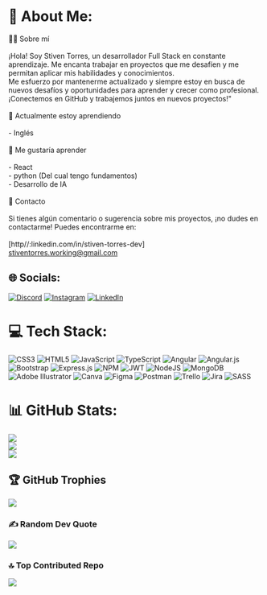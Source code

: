 # 💫 About Me:
👨‍💻 Sobre mí<br><br>¡Hola! Soy Stiven Torres, un desarrollador Full Stack en constante aprendizaje. Me encanta trabajar en proyectos que me desafíen y me permitan aplicar mis habilidades y conocimientos.<br>Me esfuerzo por mantenerme actualizado y siempre estoy en busca de nuevos desafíos y oportunidades para aprender y crecer como profesional. ¡Conectemos en GitHub y trabajemos juntos en nuevos proyectos!"<br><br>🌱 Actualmente estoy aprendiendo<br><br>- Inglés<br><br>🚀 Me gustaría aprender<br><br>- React<br>- python (Del cual tengo fundamentos)<br>- Desarrollo de IA<br><br>💬 Contacto<br><br>Si tienes algún comentario o sugerencia sobre mis proyectos, ¡no dudes en contactarme! Puedes encontrarme en: <br><br>[http//:linkedin.com/in/stiven-torres-dev]<br>stiventorres.working@gmail.com


## 🌐 Socials:
[![Discord](https://img.shields.io/badge/Discord-%237289DA.svg?logo=discord&logoColor=white)](https://discord.gg/stiven#8026) [![Instagram](https://img.shields.io/badge/Instagram-%23E4405F.svg?logo=Instagram&logoColor=white)](https://instagram.com/24_stiven) [![LinkedIn](https://img.shields.io/badge/LinkedIn-%230077B5.svg?logo=linkedin&logoColor=white)](https://linkedin.com/in/https://www.linkedin.com/in/stiven-torres-dev/) 

# 💻 Tech Stack:
![CSS3](https://img.shields.io/badge/css3-%231572B6.svg?style=for-the-badge&logo=css3&logoColor=white) ![HTML5](https://img.shields.io/badge/html5-%23E34F26.svg?style=for-the-badge&logo=html5&logoColor=white) ![JavaScript](https://img.shields.io/badge/javascript-%23323330.svg?style=for-the-badge&logo=javascript&logoColor=%23F7DF1E) ![TypeScript](https://img.shields.io/badge/typescript-%23007ACC.svg?style=for-the-badge&logo=typescript&logoColor=white) ![Angular](https://img.shields.io/badge/angular-%23DD0031.svg?style=for-the-badge&logo=angular&logoColor=white) ![Angular.js](https://img.shields.io/badge/angular.js-%23E23237.svg?style=for-the-badge&logo=angularjs&logoColor=white) ![Bootstrap](https://img.shields.io/badge/bootstrap-%23563D7C.svg?style=for-the-badge&logo=bootstrap&logoColor=white) ![Express.js](https://img.shields.io/badge/express.js-%23404d59.svg?style=for-the-badge&logo=express&logoColor=%2361DAFB) ![NPM](https://img.shields.io/badge/NPM-%23000000.svg?style=for-the-badge&logo=npm&logoColor=white) ![JWT](https://img.shields.io/badge/JWT-black?style=for-the-badge&logo=JSON%20web%20tokens) ![NodeJS](https://img.shields.io/badge/node.js-6DA55F?style=for-the-badge&logo=node.js&logoColor=white) ![MongoDB](https://img.shields.io/badge/MongoDB-%234ea94b.svg?style=for-the-badge&logo=mongodb&logoColor=white) ![Adobe Illustrator](https://img.shields.io/badge/adobeillustrator-%23FF9A00.svg?style=for-the-badge&logo=adobeillustrator&logoColor=white) ![Canva](https://img.shields.io/badge/Canva-%2300C4CC.svg?style=for-the-badge&logo=Canva&logoColor=white) 	![Figma](https://img.shields.io/badge/figma-%23F24E1E.svg?style=for-the-badge&logo=figma&logoColor=white) ![Postman](https://img.shields.io/badge/Postman-FF6C37?style=for-the-badge&logo=postman&logoColor=white) ![Trello](https://img.shields.io/badge/Trello-%23026AA7.svg?style=for-the-badge&logo=Trello&logoColor=white) ![Jira](https://img.shields.io/badge/jira-%230A0FFF.svg?style=for-the-badge&logo=jira&logoColor=white) ![SASS](https://img.shields.io/badge/SASS-hotpink.svg?style=for-the-badge&logo=SASS&logoColor=white)
# 📊 GitHub Stats:
![](https://github-readme-stats.vercel.app/api?username=StivenTorres17&theme=dark&hide_border=true&include_all_commits=false&count_private=false)<br/>
![](https://github-readme-streak-stats.herokuapp.com/?user=StivenTorres17&theme=dark&hide_border=true)<br/>
![](https://github-readme-stats.vercel.app/api/top-langs/?username=StivenTorres17&theme=dark&hide_border=true&include_all_commits=false&count_private=false&layout=compact)

## 🏆 GitHub Trophies
![](https://github-profile-trophy.vercel.app/?username=StivenTorres17&theme=radical&no-frame=true&no-bg=true&margin-w=4)

### ✍️ Random Dev Quote
![](https://quotes-github-readme.vercel.app/api?type=horizontal&theme=dark)

### 🔝 Top Contributed Repo
![](https://github-contributor-stats.vercel.app/api?username=StivenTorres17&limit=5&theme=apprentice&combine_all_yearly_contributions=true)

<!-- Proudly created with GPRM ( https://gprm.itsvg.in ) -->
